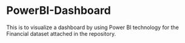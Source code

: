 # PowerBI-Dashboard
This is to visualize a dashboard by using Power BI technology for the Financial dataset attached in the repository.

